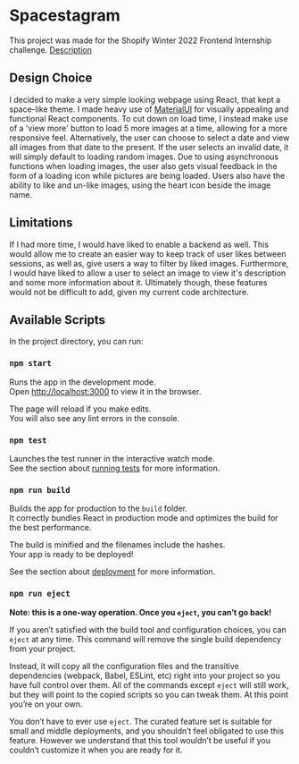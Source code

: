 # Spacestagram

This project was made for the Shopify Winter 2022 Frontend Internship challenge. [Description](https://docs.google.com/document/d/1QlC6htA5SXEl3YruAOkJWj2-0W3w-n0UOzGuJ1EcktQ/)

## Design Choice

I decided to make a very simple looking webpage using React, that kept a space-like theme. I made heavy use of [MaterialUI](https://mui.com/) for visually appealing and functional React components. To cut down on load time, I instead make use of a 'view more' button to load 5 more images at a time, allowing for a more responsive feel. Alternatively, the user can choose to select a date and view all images from that date to the present. If the user selects an invalid date, it will simply default to loading random images. Due to using asynchronous functions when loading images, the user also gets visual feedback in the form of a loading icon while pictures are being loaded. Users also have the ability to like and un-like images, using the heart icon beside the image name. 

## Limitations

If I had more time, I would have liked to enable a backend as well. This would allow me to create an easier way to keep track of user likes between sessions, as well as, give users a way to filter by liked images. Furthermore, I would have liked to allow a user to select an image to view it's description and some more information about it. Ultimately though, these features would not be difficult to add, given my current code architecture. 

## Available Scripts

In the project directory, you can run:

### `npm start`

Runs the app in the development mode.\
Open [http://localhost:3000](http://localhost:3000) to view it in the browser.

The page will reload if you make edits.\
You will also see any lint errors in the console.

### `npm test`

Launches the test runner in the interactive watch mode.\
See the section about [running tests](https://facebook.github.io/create-react-app/docs/running-tests) for more information.

### `npm run build`

Builds the app for production to the `build` folder.\
It correctly bundles React in production mode and optimizes the build for the best performance.

The build is minified and the filenames include the hashes.\
Your app is ready to be deployed!

See the section about [deployment](https://facebook.github.io/create-react-app/docs/deployment) for more information.

### `npm run eject`

**Note: this is a one-way operation. Once you `eject`, you can’t go back!**

If you aren’t satisfied with the build tool and configuration choices, you can `eject` at any time. This command will remove the single build dependency from your project.

Instead, it will copy all the configuration files and the transitive dependencies (webpack, Babel, ESLint, etc) right into your project so you have full control over them. All of the commands except `eject` will still work, but they will point to the copied scripts so you can tweak them. At this point you’re on your own.

You don’t have to ever use `eject`. The curated feature set is suitable for small and middle deployments, and you shouldn’t feel obligated to use this feature. However we understand that this tool wouldn’t be useful if you couldn’t customize it when you are ready for it.
